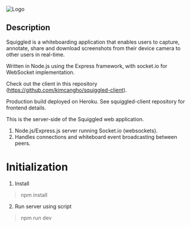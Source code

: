 ![Logo](https://res.cloudinary.com/di7kiyj3y/image/upload/v1679865543/squiggled-logo-revised_isdwx2.png)


## Description

Squiggled is a whiteboarding application that enables users to capture, annotate, share and download screenshots from their device camera to other users in real-time.

Written in Node.js using the Express framework, with socket.io for WebSocket implementation.

Check out the client in this repository (https://github.com/kimcangho/squiggled-client).

Production build deployed on Heroku. See squiggled-client repository for frontend details.

This is the server-side of the Squiggled web application.
1. Node.js/Express.js server running Socket.io (websockets).
2. Handles connections and whiteboard event broadcasting between peers.

# Initialization
1. Install
> npm install
2. Run server using script
> npm run dev
